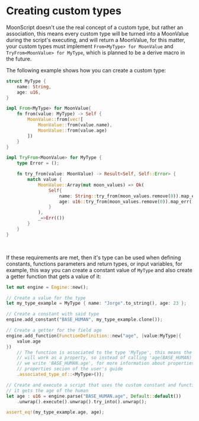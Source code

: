 # Creating custom types

MoonScript doesn't use the real concept of a custom type, but rather
an association, this means every custom type will be turned into a MoonValue
during the script's executing, and will return a MoonValue, for this matter,
your custom types must implement ``From<MyType> for MoonValue`` and 
``TryFrom<MoonValue> for MyType``, which is planned to be a derive macro
in the future.

The following example shows how you can create a custom type:

````rust
struct MyType {
    name: String,
    age: u16,
}

impl From<MyType> for MoonValue{
    fn from(value: MyType) -> Self {
        MoonValue::from(vec![
            MoonValue::from(value.name),
            MoonValue::from(value.age)
        ])
    }
}

impl TryFrom<MoonValue> for MyType {
    type Error = ();

    fn try_from(value: MoonValue) -> Result<Self, Self::Error> {
        match value {
            MoonValue::Array(mut moon_values) => Ok(
                Self{
                    name: String::try_from(moon_values.remove(0)).map_err(|_|())?,
                    age: u16::try_from(moon_values.remove(0)).map_err(|_|())?,
                }
            ),
            _=>Err(())
        }
    }
}
````

<br>

If these requirements are met, then it's type can be used when defining
constants, functions parameters and return types, or input variables, 
for example, this way you can create a constant value of ``MyType`` and
also create a getter function that gets a value of it:

````rust
let mut engine = Engine::new();

// Create a value for the type
let my_type_example = MyType { name: "Jorge".to_string(), age: 23 };

// Create a constant with said type
engine.add_constant("BASE_HUMAN", my_type_example.clone());

// Create a getter for the field age
engine.add_function(FunctionDefinition::new("age", |value:MyType|{
    value.age
})
    // The function is associated to the type 'MyType', this means the function age
    // will work as a property, so instead of calling 'age(BASE_HUMAN)',
    // we write 'BASE_HUMAN.age', for more information about properties, check the
    // properties secion of the user's guide
    .associated_type_of::<MyType>());

// Create and execute a script that uses the custom constant and function, where
// it gets the age of the human
let age : u16 = engine.parse("BASE_HUMAN.age", Default::default())
    .unwrap().execute().unwrap().try_into().unwrap();

assert_eq!(my_type_example.age, age);
````